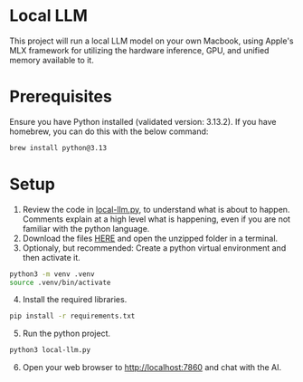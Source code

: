 # Local LLM
This project will run a local LLM model on your own Macbook, using Apple's MLX framework for utilizing the hardware inference, GPU, and unified memory available to it. 

# Prerequisites
Ensure you have Python installed (validated version: 3.13.2). If you have homebrew, you can do this with the below command:
```bash
brew install python@3.13
```

# Setup
1. Review the code in [local-llm.py](local-llm.py), to understand what is about to happen. Comments explain at a high level what is happening, even if you are not familiar with the python language. 
2. Download the files [HERE](../../zipball/master) and open the unzipped folder in a terminal. 
3. Optionaly, but recommended: Create a python virtual environment and then activate it.
```bash
python3 -m venv .venv
source .venv/bin/activate
```
4. Install the required libraries.
```bash
pip install -r requirements.txt
```
5. Run the python project.
```bash
python3 local-llm.py
```
6. Open your web browser to [http://localhost:7860](http://localhost:7860) and chat with the AI.